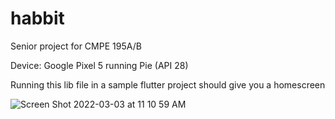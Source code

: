 # habbit
Senior project for CMPE 195A/B

Device: Google Pixel 5 running Pie (API 28)

Running this lib file in a sample flutter project should give you a homescreen 

![Screen Shot 2022-03-03 at 11 10 59 AM](https://user-images.githubusercontent.com/91718550/156635502-af400af8-ba02-453e-b846-ae77493f7556.png)
